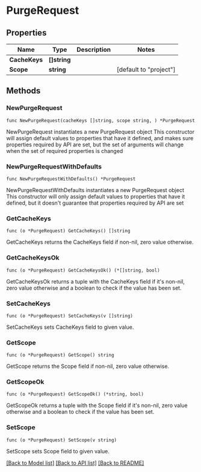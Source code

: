 # PurgeRequest

## Properties

Name | Type | Description | Notes
------------ | ------------- | ------------- | -------------
**CacheKeys** | **[]string** |  | 
**Scope** | **string** |  | [default to "project"]

## Methods

### NewPurgeRequest

`func NewPurgeRequest(cacheKeys []string, scope string, ) *PurgeRequest`

NewPurgeRequest instantiates a new PurgeRequest object
This constructor will assign default values to properties that have it defined,
and makes sure properties required by API are set, but the set of arguments
will change when the set of required properties is changed

### NewPurgeRequestWithDefaults

`func NewPurgeRequestWithDefaults() *PurgeRequest`

NewPurgeRequestWithDefaults instantiates a new PurgeRequest object
This constructor will only assign default values to properties that have it defined,
but it doesn't guarantee that properties required by API are set

### GetCacheKeys

`func (o *PurgeRequest) GetCacheKeys() []string`

GetCacheKeys returns the CacheKeys field if non-nil, zero value otherwise.

### GetCacheKeysOk

`func (o *PurgeRequest) GetCacheKeysOk() (*[]string, bool)`

GetCacheKeysOk returns a tuple with the CacheKeys field if it's non-nil, zero value otherwise
and a boolean to check if the value has been set.

### SetCacheKeys

`func (o *PurgeRequest) SetCacheKeys(v []string)`

SetCacheKeys sets CacheKeys field to given value.


### GetScope

`func (o *PurgeRequest) GetScope() string`

GetScope returns the Scope field if non-nil, zero value otherwise.

### GetScopeOk

`func (o *PurgeRequest) GetScopeOk() (*string, bool)`

GetScopeOk returns a tuple with the Scope field if it's non-nil, zero value otherwise
and a boolean to check if the value has been set.

### SetScope

`func (o *PurgeRequest) SetScope(v string)`

SetScope sets Scope field to given value.



[[Back to Model list]](../README.md#documentation-for-models) [[Back to API list]](../README.md#documentation-for-api-endpoints) [[Back to README]](../README.md)


